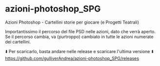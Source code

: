 # azioni-photoshop_SPG
Azioni Photoshop - Cartellini storie per giocare (e Progetti Teatrali)

Importantissimo il percorso del file PSD nelle azioni, dato che verrà aperto. Se il percorso cambia, va (purtroppo) cambiato in tutte le azioni numerate dei cartellini.

⬇️ Per scaricarlo, basta andare nelle release e scaricare l'ultima versione ⬇️
https://github.com/gulliverAndrea/azioni-photoshop_SPG/releases
